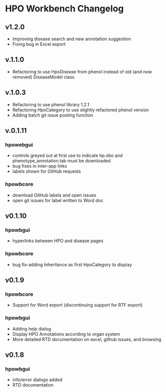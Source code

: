 # HPO Workbench Changelog

## v1.2.0
* Improving disease search and new annotation suggestion
* Fixing bug in Excel export

## v.1.1.0
* Refactoring to use HpoDisease from phenol instead of old (and now removed) DiseaseModel class



## v.1.0.3
* Refactoring to use phenol library 1.2.1
* Refactoring HpoCategory to use slightly refactored phenol version
* Adding batch git issue posting function

## v.0.1.11
### hpowebgui
* controls greyed out at first use to indicate hp.obo and phenotype_annotation.tab must be downloaded
* bug fixes in inter-app links
* labels shown for GitHub requests
### hpowbcore
* download GitHub labels and open issues
* open git issues for label written to Word doc

## v0.1.10
### hpowbgui
* hyperlinks between HPO and disease pages
### hpowbcore
* bug fix-adding Inheritance as first HpoCategory to display

## v0.1.9

### hpowbcore
* Support for Word export (discontinuing support for RTF export)

### hpowbgui
* Adding help dialog
* Display HPO Annotations according to organ system
* More detailed RTD documentation on excel, github issues, and browsing


## v0.1.8

### hpowbgui

* info/error dialogs added
* RTD documentation
